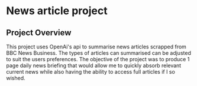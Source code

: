 # News article project

## Project Overview

This project uses OpenAi's api to summarise news articles scrapped from BBC News Business. The types of articles can summarised can be adjusted to suit the users preferences. The objective of the project was to produce 1 page daily news briefing that would allow me to quickly absorb relevant current news while also having the ability to access full articles if I so wished.